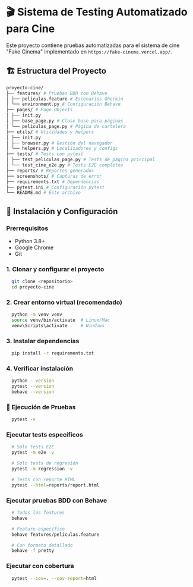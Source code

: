 # 🎬 Sistema de Testing Automatizado para Cine

Este proyecto contiene pruebas automatizadas para el sistema de cine "Fake Cinema" implementado en `https://fake-cinema.vercel.app/`.

## 🏗️ Estructura del Proyecto
```bash
proyecto-cine/
├── features/ # Pruebas BDD con Behave
│ ├── peliculas.feature # Escenarios Gherkin
│ └── environment.py # Configuración Behave
├── pages/ # Page Objects
│ ├── init.py
│ ├── base_page.py # Clase base para páginas
│ └── peliculas_page.py # Página de cartelera
├── utils/ # Utilidades y helpers
│ ├── init.py
│ ├── browser.py # Gestión del navegador
│ └── helpers.py # Localizadores y configs
├── tests/ # Tests con pytest
│ ├── test_peliculas_page.py # Tests de página principal
│ └── test_cine_e2e.py # Tests E2E completos
├── reports/ # Reportes generados
├── screenshots/ # Capturas de error
├── requirements.txt # Dependencias
├── pytest.ini # Configuración pytest
└── README.md # Este archivo
```

## 🚀 Instalación y Configuración

### Prerrequisitos
- Python 3.8+
- Google Chrome
- Git

### 1. Clonar y configurar el proyecto
```bash
  git clone <repositorio>
  cd proyecto-cine
```
### 2. Crear entorno virtual (recomendado)
```bash
  python -m venv venv
  source venv/bin/activate  # Linux/Mac
  venv\Scripts\activate     # Windows
```
### 3. Instalar dependencias
```bash
  pip install -r requirements.txt
```
### 4. Verificar instalación
```bash
  python --version
  pytest --version
  behave --version
```
### 🧪 Ejecución de Pruebas
```bash
  pytest -v
```

### Ejecutar tests específicos
```bash
  # Solo tests E2E
  pytest -m e2e -v

  # Solo tests de regresión
  pytest -m regression -v

  # Tests con reporte HTML
  pytest --html=reports/report.html
```
### Ejecutar pruebas BDD con Behave

```bash
  # Todos los features
  behave

  # Feature específico
  behave features/peliculas.feature

  # Con formato detallado
  behave -f pretty
```

### Ejecutar con cobertura
```bash
  pytest --cov=. --cov-report=html
```